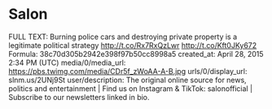 # Salon

FULL TEXT: Burning police cars and destroying private property is a legitimate political strategy http://t.co/Rx7RxQzLwr http://t.co/Kft0JKy672
Formula: 38c70d305b2942e398f97b50cc8998a5
created_at: April 28, 2015 2:34 PM (UTC)
media/0/media_url: https://pbs.twimg.com/media/CDr5f_zWoAA-A-B.jpg
urls/0/display_url: slnm.us/2UNj9St
user/description: The original online source for news, politics and entertainment | Find us on Instagram & TikTok: salonofficial | Subscribe to our newsletters linked in bio.